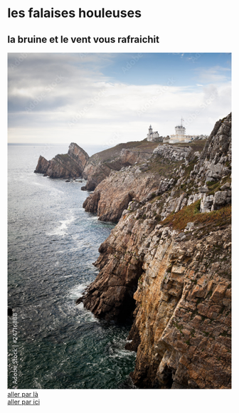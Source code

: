 # les falaises houleuses
## la bruine et le vent vous rafraichit
![image du lieu](falaise.jpg)   
[aller par là](Le_Jardin.md)   
[aller par ici](Les_Bretons.md)